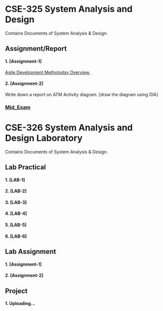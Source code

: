 # CSE-325 System Analysis and Design
Contains Documents of System Analysis & Design. 

## Assignment/Report
#### 1. [Assignment-1]
[Agile Development Metholodgy Overview.](https://github.com/MinulHassanLizon/System-Analysis-and-Design/blob/MinulHassanLizon-Assignment-1/Agile%20development.pdf/)
#### 2. [Assignment-2]
Write down a report on ATM Activity diagram. [draw the diagram using DIA]

### [Mid_Exam](https://github.com/MinulHassanLizon/System-Analysis-and-Design/blob/MinulHassanLizon-Assignment-1/Mid_lizon.pdf)

# CSE-326 System Analysis and Design Laboratory 
Contains Documents of System Analysis & Design. 

## Lab Practical
#### 1. [LAB-1]
#### 2. [LAB-2]
#### 3. [LAB-3]
#### 4. [LAB-4]
#### 5. [LAB-5]
#### 6. [LAB-6]

## Lab Assignment
#### 1. [Assignment-1]
#### 2. [Assignment-2]

## Project 
#### 1. Uploading...

